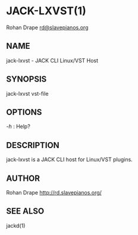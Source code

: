 JACK-LXVST(1)
=============
Rohan Drape <rd@slavepianos.org>

NAME
----
jack-lxvst - JACK CLI Linux/VST Host

SYNOPSIS
--------
jack-lxvst vst-file

OPTIONS
-------
*-h*
:   Help?

DESCRIPTION
-----------
jack-lxvst is a JACK CLI host for Linux/VST plugins.

AUTHOR
------
Rohan Drape <http://rd.slavepianos.org/>

SEE ALSO
--------
jackd(1)
